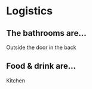 # Logistics


## The bathrooms are...

Outside the door in the back


## Food & drink are...

Kitchen